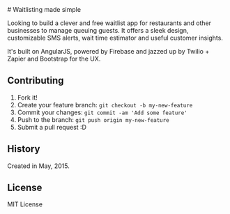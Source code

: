 <snippet>
  <content>
# Waitlisting made simple

Looking to build a clever and free waitlist app for restaurants and other businesses to manage queuing guests. It offers a sleek design, customizable SMS alerts, wait time estimator and useful customer insights.

It's built on AngularJS, powered by Firebase and jazzed up by Twilio + Zapier and Bootstrap for the UX.

## Contributing

1. Fork it!
2. Create your feature branch: `git checkout -b my-new-feature`
3. Commit your changes: `git commit -am 'Add some feature'`
4. Push to the branch: `git push origin my-new-feature`
5. Submit a pull request :D

## History

Created in May, 2015.

## License

MIT License
</content>
  <tabTrigger></tabTrigger>
</snippet>
